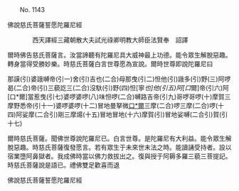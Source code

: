 ﻿　　No. 1143

佛說慈氏菩薩誓愿陀羅尼經

　　　　西天譯經三藏朝散大夫試光祿卿明教大師臣法賢奉　詔譯


爾時佛告慈氏菩薩言。汝當諦聽有陀羅尼具大威神最上功德。能令眾生解脫惡趣。轉身當得受勝妙樂。時慈氏菩薩白言世尊愿為宣說。爾時世尊即說陀羅尼曰

那謨(引)婆誐嚩帝(引一)舍(引)吉也(二合)母那曳(引二)怛他(引)誐多(引)野(三)阿啰曷(二合)帝(引)三藐訖三(二合)沒馱(引)野(四)怛[寧*也]他(引五)阿[口*爾]帝(引六)阿[口*爾]當惹曳(引七)婆啰婆啰(八)味怛啰(二合)嚩路吉帝(引九)哥啰哥啰(十)摩賀三摩野悉帝(引十一)婆啰婆啰(十二)冒地曼拏微[口*爾](引十三)三摩(二合)啰三摩(二合)啰(十四)阿娑摩(二合引)剛三摩煬(十五)冒地冒地(十六)摩賀(引)冒地娑嚩(二合引)賀(引十七)

爾時慈氏菩薩。聞佛世尊說陀羅尼已。白言世尊。是陀羅尼有大利益。能令眾生解脫惡趣。時慈氏菩薩復發愿言。若有眾生于未來世末法之時。能讀誦受持者。設以宿業墮阿鼻獄者。我成佛時當以佛力救拔出之。復與授于阿耨多羅三藐三菩提記。時慈氏菩薩說是語已。禮佛雙足歡喜而退

佛說慈氏菩薩誓愿陀羅尼經
